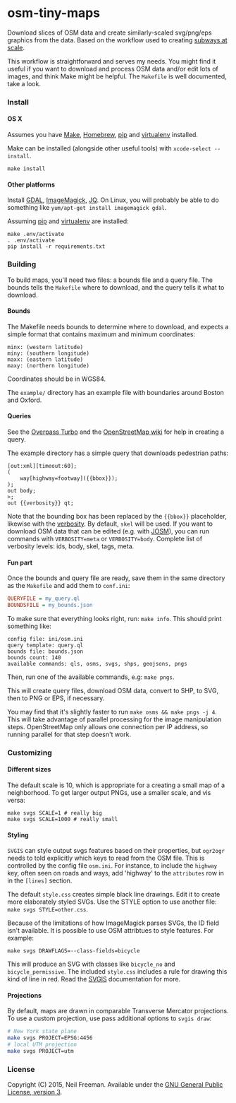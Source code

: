 osm-tiny-maps
=============

Download slices of OSM data and create similarly-scaled svg/png/eps graphics from the data. Based on the workflow used to creating [subways at scale](http://fakeisthenewreal.org/subway/).

This workflow is straightforward and serves my needs. You might find it useful if you want to download and process OSM data and/or edit lots of images, and think Make might be helpful. The `Makefile` is well documented, take a look.

### Install

#### OS X

Assumes you have [Make](https://www.gnu.org/software/make/), [Homebrew](http://brew.sh), [pip](http://pip.readthedocs.org/en/stable/installing/) and [virtualenv](https://github.com/pypa/virtualenv) installed.

Make can be installed (alongside other useful tools) with `xcode-select --install`.

````
make install
````

#### Other platforms

Install [GDAL](http://www.gdal.org), [ImageMagick](http://www.imagemagick.org/script/binary-releases.php), [JQ](https://stedolan.github.io/jq/). On Linux, you will probably be able to do something like `yum/apt-get install imagemagick gdal`.

Assuming [pip](http://pip.readthedocs.org/en/stable/installing/) and [virtualenv](https://github.com/pypa/virtualenv) are installed:
````
make .env/activate
. .env/activate
pip install -r requirements.txt
````

### Building

To build maps, you'll need two files: a bounds file and a query file. The bounds tells the `Makefile` where to download, and the query tells it what to download.

#### Bounds

The Makefile needs bounds to determine where to download, and expects a simple format that contains maximum and minimum coordinates:

````
minx: (western latitude)
miny: (southern longitude)
maxx: (eastern latitude)
maxy: (northern longitude)
````

Coordinates should be in WGS84.

The `example/` directory has an example file with boundaries around Boston and Oxford.

#### Queries

See the [Overpass Turbo](http://overpass-turbo.eu) and the [OpenStreetMap wiki](https://wiki.openstreetmap.org/wiki/Overpass_API/Language_Guide) for help in creating a query.

The example directory has a simple query that downloads pedestrian paths:
````
[out:xml][timeout:60];
(
    way[highway=footway]({{bbox}});
);
out body;
>;
out {{verbosity}} qt;
````

Note that the bounding box has been replaced by the `{{bbox}}` placeholder, likewise with the [verbosity](https://wiki.openstreetmap.org/wiki/Overpass_API/Language_Guide#Degree_of_verbosity). By default, `skel` will be used. If you want to download OSM data that can be edited (e.g. with [JOSM](https://josm.openstreetmap.de)), you can run commands with `VERBOSITY=meta` or `VERBOSITY=body`. Complete list of verbosity levels: ids, body, skel, tags, meta.

#### Fun part

Once the bounds and query file are ready, save them in the same directory as the `Makefile` and add them to `conf.ini`:

````ini
QUERYFILE = my_query.ql
BOUNDSFILE = my_bounds.json
````

To make sure that everything looks right, run: `make info`. This should print something like:
````
config file: ini/osm.ini
query template: query.ql
bounds file: bounds.json
bounds count: 140
available commands: qls, osms, svgs, shps, geojsons, pngs
````

Then, run one of the available commands, e.g: `make pngs`.

This will create query files, download OSM data, convert to SHP, to SVG, then to PNG or EPS, if necessary.

You may find that it's slightly faster to run `make osms && make pngs -j 4`. This will take advantage of parallel processing for the image manipulation steps. OpenStreetMap only allows one connection per IP address, so running parallel for that step doesn't work.

### Customizing

#### Different sizes

The default scale is 10, which is appropriate for a creating a small map of a neighborhood. To get larger output PNGs, use a smaller scale, and vis versa:
````
make svgs SCALE=1 # really big
make svgs SCALE=1000 # really small
````

#### Styling

`SVGIS` can style output svgs features based on their properties, but `ogr2ogr` needs to told explicitly which keys to read from the OSM file. This is controlled by the config file `osm.ini`. For instance, to include the `highway` key, often seen on roads and ways, add 'highway' to the `attributes` row in in the `[lines]` section.

The default `style.css` creates simple black line drawings. Edit it to create more elaborately styled SVGs. Use the STYLE option to use another file: `make svgs STYLE=other.css`.

Because of the limitations of how ImageMagick parses SVGs, the ID field isn't available. It is possible to use OSM attribtues to style features. For example:
````
make svgs DRAWFLAGS=--class-fields=bicycle
````

This will produce an SVG with classes like `bicycle_no` and `bicycle_permissive`. The included `style.css` includes a rule for drawing this kind of line in red. Read the [SVGIS](https://github.com/fitnr/svgis) documentation for more.

#### Projections

By default, maps are drawn in comparable Transverse Mercator projections. To use a custom projection, use pass additional options to `svgis draw`:
````bash
# New York state plane
make svgs PROJECT=EPSG:4456
# local UTM projection
make svgs PROJECT=utm
````

### License

Copyright (C) 2015, Neil Freeman. Available under the [GNU General Public License, version 3](http://www.gnu.org/licenses/gpl.html).
